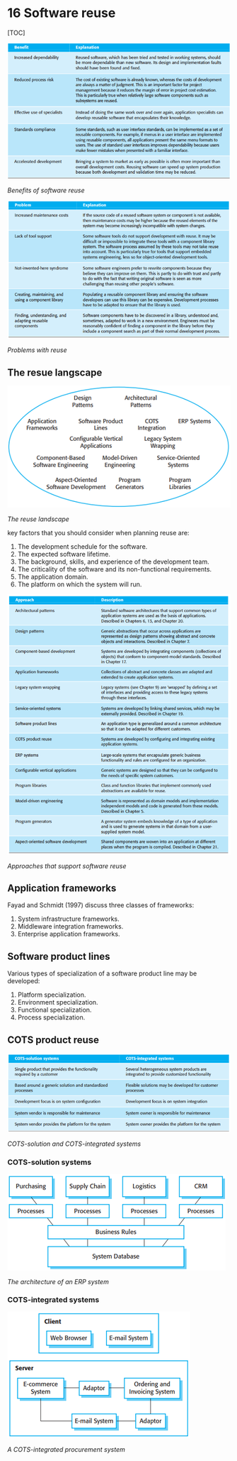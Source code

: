 # 16 Software reuse

[TOC]



![16_1](res/16_1.png)

*Benefits of software reuse*

![16_2](res/16_2.png)

*Problems with reuse*

## The resue langscape

![16_3](res/16_3.png)

*The reuse landscape*

key factors that you should consider when planning reuse are:

1. The development schedule for the software.
2. The expected software lifetime.
3. The background, skills, and experience of the development team.
4. The criticality of the software and its non-functional requirements.
5. The application domain.
6. The platform on which the system will run.

![16_4](res/16_4.png)

*Approaches that support software reuse*



## Application frameworks

Fayad and Schmidt (1997) discuss three classes of frameworks:

1. System infrastructure frameworks.
2. Middleware integration frameworks.
3. Enterprise application frameworks.



## Software product lines

Various types of specialization of a software product line may be developed:

1. Platform specialization.
2. Environment specialization.
3. Functional specialization.
4. Process specialization.



## COTS product reuse

![16_11](res/16_11.png)

*COTS-solution and COTS-integrated systems*

### COTS-solution systems

![16_12](res/16_12.png)

*The architecture of an ERP system*

### COTS-integrated systems

![16_13](res/16_13.png)

*A COTS-integrated procurement system*
